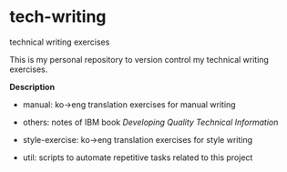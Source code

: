 # tech-writing
technical writing exercises

This is my personal repository to version control my technical writing exercises.

**Description**

- manual: ko->eng translation exercises for manual writing

- others: notes of IBM book _Developing Quality Technical Information_

- style-exercise: ko->eng translation exercises for style writing

- util: scripts to automate repetitive tasks related to this project
